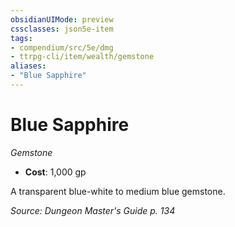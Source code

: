 ```yaml
---
obsidianUIMode: preview
cssclasses: json5e-item
tags:
- compendium/src/5e/dmg
- ttrpg-cli/item/wealth/gemstone
aliases: 
- "Blue Sapphire"
---
```

# Blue Sapphire
*Gemstone*  

- **Cost**: 1,000 gp

A transparent blue-white to medium blue gemstone.

*Source: Dungeon Master's Guide p. 134*